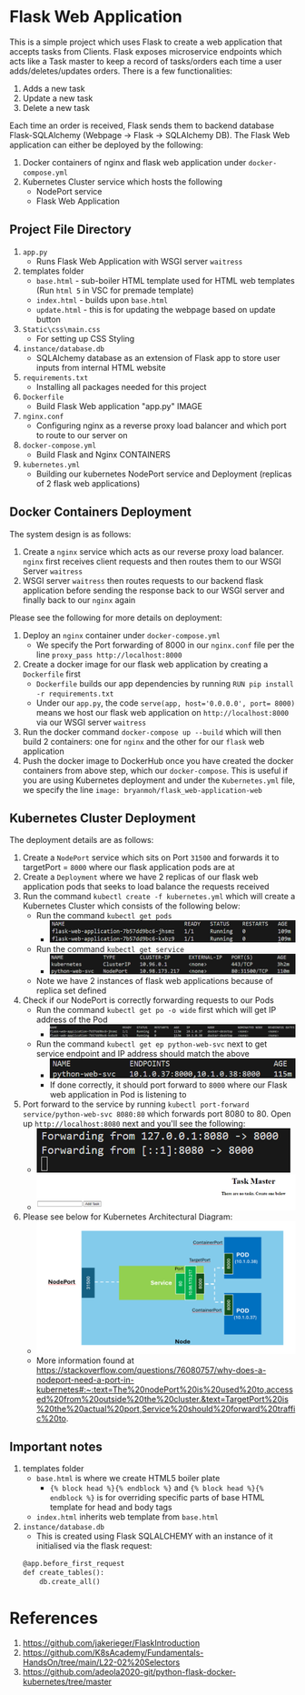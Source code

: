 # Flask Web Application
This is a simple project which uses Flask to create a web application that accepts tasks from Clients. Flask exposes microservice endpoints which acts like a Task master to keep a record of tasks/orders each time a user adds/deletes/updates orders. There is a few functionalities:
1. Adds a new task
2. Update a new task
3. Delete a new task

Each time an order is received, Flask sends them to backend database Flask-SQLAlchemy (Webpage -> Flask -> SQLAlchemy DB). The Flask Web application can either be deployed by the following:
1. Docker containers of nginx and flask web application under ```docker-compose.yml```
2. Kubernetes Cluster service which hosts the following
    - NodePort service
    - Flask Web Application


## Project File Directory
1. ```app.py```
    - Runs Flask Web Application with WSGI server ```waitress```
2. templates folder
    - ```base.html``` - sub-boiler HTML template used for HTML web templates (Run ```html 5``` in VSC for premade template)
    - ```index.html``` - builds upon ```base.html```
    - ```update.html``` - this is for updating the webpage based on update button
3. ```Static\css\main.css```
    - For setting up CSS Styling
4. ```instance/database.db```
    - SQLAlchemy database as an extension of Flask app to store user inputs from internal HTML website
6. ```requirements.txt```
    - Installing all packages needed for this project
7. ```Dockerfile```
    - Build Flask Web application "app.py" IMAGE
8. ```nginx.conf```
    - Configuring nginx as a reverse proxy load balancer and which port to route to our server on
8. ```docker-compose.yml```
    - Build Flask and Nginx CONTAINERS
9. ```kubernetes.yml```
    - Building our kubernetes NodePort service and Deployment (replicas of 2 flask web applications)


## Docker Containers Deployment
The system design is as follows:
1. Create a ```nginx``` service which acts as our reverse proxy load balancer. ```nginx``` first receives client requests and then routes them to our WSGI Server ```waitress```
2. WSGI server ```waitress``` then routes requests to our backend flask application before sending the response back to our WSGI server and finally back to our ```nginx``` again

Please see the following for more details on deployment:
1. Deploy an ```nginx``` container under ```docker-compose.yml``` 
    - We specify the Port forwarding of 8000 in our ```nginx.conf``` file per the line ```proxy_pass http://localhost:8000```
2. Create a docker image for our flask web application by creating a ```Dockerfile``` first
    - ```Dockerfile``` builds our app dependencies by running ```RUN pip install -r requirements.txt```
    - Under our ```app.py```, the code ```serve(app, host='0.0.0.0', port= 8000)``` means we host our flask web application on ```http://localhost:8000``` via our WSGI server ```waitress```
3. Run the docker command ```docker-compose up --build``` which will then build 2 containers: one for ```nginx``` and the other for our ```flask``` web application
4. Push the docker image to DockerHub once you have created the docker containers from above step, which our ```docker-compose```. This is useful if you are using Kubernetes deployment and under the ```Kubernetes.yml``` file, we specify the line ```image: bryanmoh/flask_web-application-web```


## Kubernetes Cluster Deployment
The deployment details are as follows:
1. Create a ```NodePort``` service which sits on Port ```31500``` and forwards it to targetPort = ```8000``` where our flask application pods are at
2. Create a ```Deployment``` where we have 2 replicas of our flask web application pods that seeks to load balance the requests received
3. Run the command ```kubectl create -f kubernetes.yml``` which will create a Kubernetes Cluster which consists of the following below:
    - Run the command ```kubectl get pods```
        - ![alt text](<images/Kubernetes Pods.png>)
    - Run the command ```kubectl get service```
        - ![alt text](<images/Kubernetes Service.png>)
    - Note we have 2 instances of flask web applications because of replica set defined
4. Check if our NodePort is correctly forwarding requests to our Pods
    - Run the command ```kubectl get po -o wide``` first which will get IP address of the Pod
        - ![alt text](<images/Kubernetes Pods endpoint.png>)
    - Run the command ```kubectl get ep python-web-svc``` next to get service endpoint and IP address should match the above
        - ![alt text](<images/Kubernetes Service Endpoint.png>)
        - If done correctly, it should port forward to ```8000``` where our Flask web application in Pod is listening to
5. Port forward to the service by running ```kubectl port-forward service/python-web-svc 8080:80``` which forwards port 8080 to 80. Open up ```http://localhost:8080``` next and you'll see the following:
    - ![alt text](<images/Kubernetes Port Forward.png>)
    - ![alt text](<images/Flask Web App.png>)
6. Please see below for Kubernetes Architectural Diagram:
    - ![alt text](<images/Kubernetes Diagram.png>)
    - More information found at https://stackoverflow.com/questions/76080757/why-does-a-nodeport-need-a-port-in-kubernetes#:~:text=The%20nodePort%20is%20used%20to,accessed%20from%20outside%20the%20cluster.&text=TargetPort%20is%20the%20actual%20port,Service%20should%20forward%20traffic%20to.
    

## Important notes
1. templates folder
    - ```base.html``` is where we create HTML5 boiler plate 
        - ```{% block head %}{% endblock %}``` and ```{% block head %}{% endblock %}``` is for overriding specific parts of base HTML template for head and body tags 
    - ```index.html``` inherits web template from ```base.html```
2. ```instance/database.db```
    - This is created using Flask SQLALCHEMY with an instance of it initialised via the flask request:
    ```
    @app.before_first_request
    def create_tables():
        db.create_all()
    ```

# References
1. https://github.com/jakerieger/FlaskIntroduction
2. https://github.com/K8sAcademy/Fundamentals-HandsOn/tree/main/L22-02%20Selectors
3. https://github.com/adeola2020-git/python-flask-docker-kubernetes/tree/master
